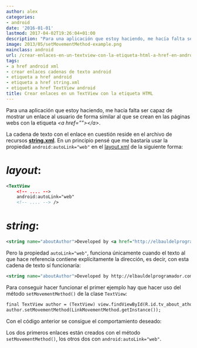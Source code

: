 ```yaml
---
author: alex
categories:
- android
date: '2016-01-01'
lastmod: 2017-04-02T19:26:04+01:00
description: "Para una aplicación que estoy haciendo, me hacía falta ser capaz  de mostrar un enlace al usuario de forma similar al que se crean en las páginas  webs con la etiqueta &lt;a href=\u201D\u201D&gt;&lt;/a&gt;."
image: 2013/05/setMovementMethod-example.png
mainclass: android
url: /crear-enlaces-en-un-textview-con-la-etiqueta-html-a-href-en-android/
tags:
- a href android xml
- crear enlaces cadenas de texto android
- etiqueta a href android
- etiqueta a href string.xml
- etiqueta a href TextView android
title: Crear enlaces en un TextView con la etiqueta HTML
---
```


Para una aplicación que estoy haciendo, me hacía falta ser capaz de mostrar un enlace al usuario de forma similar al que se crean en las páginas webs con la etiqueta _&lt;a href=””&gt;&lt;/a&gt;_.

<!--more--><!--ad-->

La cadena de texto con el enlace en cuestión reside en el archivo de recursos **[string.xml](/programacion-android-recursos-strings/)**. En un principio pensé que me bastaría usar la propiedad `android:autoLink="web"` en el [layout.xml](/programacion-android-recursos-layout/) de la siguiente forma:

# **_layout_**:

```xml
<TextView
    <!-- .... -->
    android:autoLink="web"
    <!-- .... --> />
```

# **_string_**:

```xml
<string name="aboutAuthor">Developed by <a href="http://elbauldelprogramador.com">Alejandro Alcalde.</a></string>
```

Pero la propiedad `autoLink="web"`, funciona únicamente cuando el texto al que hace referencia contiene explícitamente la dirección, es decir, con esta cadena de texto sí funcionaría:

```xml
<string name="aboutAuthor">Developed by http://elbauldelprogramador.com</string>
```

Para conseguir hacer funcionar el primer ejemplo hay que hacer uso del método `setMovementMethod()` de la clase `TextView`:

```xml
final TextView author = (TextView) view.findViewById(R.id.tv_about_athor);
author.setMovementMethod(LinkMovementMethod.getInstance());
```

Con el código anterior se consigue el comportamiento deseado:

<figure>
    <amp-img sizes="(min-width: 480px) 480px, 100vw" on="tap:lightbox1" role="button" tabindex="0" layout="responsive" src="/img/2013/05/setMovementMethod-example.png" alt="enlaces en un textview android" width="480" height="800"></amp-img>
</figure>

Los dos primeros enlaces están creados con el método `setMovementMethod()`, los otros dos con `android:autoLink="web"`.
